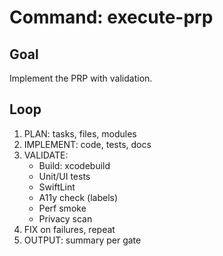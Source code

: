 # Command: execute-prp

## Goal
Implement the PRP with validation.

## Loop
1. PLAN: tasks, files, modules
2. IMPLEMENT: code, tests, docs
3. VALIDATE:
   - Build: xcodebuild
   - Unit/UI tests
   - SwiftLint
   - A11y check (labels)
   - Perf smoke
   - Privacy scan
4. FIX on failures, repeat
5. OUTPUT: summary per gate